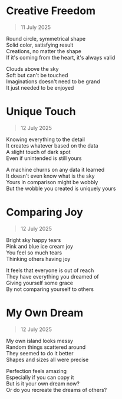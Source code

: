# Creative Freedom  
> 11 July 2025

Round circle, symmetrical shape  
Solid color, satisfying result  
Creations, no matter the shape  
If it's coming from the heart, it's always valid  

Clouds above the sky  
Soft but can't be touched  
Imaginations doesn't need to be grand  
It just needed to be enjoyed  

# Unique Touch  
> 12 July 2025

Knowing everything to the detail  
It creates whatever based on the data  
A slight touch of dark spot  
Even if unintended is still yours  

A machine churns on any data it learned  
It doesn't even know what is the sky  
Yours in comparison might be wobbly  
But the wobble you created is uniquely yours  

# Comparing Joy  
> 12 July 2025

Bright sky happy tears  
Pink and blue ice cream joy  
You feel so much tears  
Thinking others having joy  

It feels that everyone is out of reach  
They have everything you dreamed of  
Giving yourself some grace  
By not comparing yourself to others  

# My Own Dream  
> 12 July 2025

My own island looks messy  
Random things scattered around  
They seemed to do it better  
Shapes and sizes all were precise  

Perfection feels amazing  
Especially if you can copy it  
But is it your own dream now?  
Or do you recreate the dreams of others?  